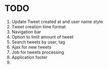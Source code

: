 # TODO

1. Update Tweet created at and user name style
2. Tweet creation time format
3. Navigation bar
4. Option to limit amount of tweet
5. Search tweets by user, tag
6. Ajax for new tweets
7. Job for tweets processing
8. Application footer
9. 
